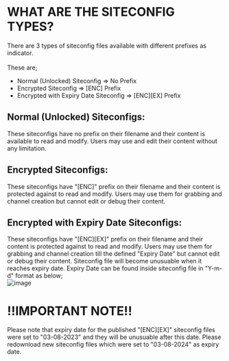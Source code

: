 # WHAT ARE THE SITECONFIG TYPES?
There are 3 types of siteconfig files available with different prefixes as indicator.<br><br>
These are;<br>
* Normal (Unlocked) Siteconfig => No Prefix
* Encrypted Siteconfig => [ENC] Prefix
* Encrypted with Expiry Date Siteconfig => [ENC][EX] Prefix
## Normal (Unlocked) Siteconfigs:
These siteconfigs have no prefix on their filename and their content is available to read and modify. Users may use and edit their content without any limitation.
## Encrypted Siteconfigs:
These siteconfigs have "[ENC]" prefix on their filename and their content is protected against to read and modify. Users may use them for grabbing and channel creation but
cannot edit or debug their content.
## Encrypted with Expiry Date Siteconfigs:
These siteconfigs have "[ENC][EX]" prefix on their filename and their content is protected against to read and modify. Users may use them for grabbing and channel creation 
till the defined "Expiry Date" but cannot edit or debug their content. Siteconfig file will become unusuable when it reaches expiry date. Expiry Date can be found inside
siteconfig file in "Y-m-d" format as below;<br>
![image](https://user-images.githubusercontent.com/97025515/181880112-eb9438d6-4d1e-4fb7-bb74-70e2ebde01bc.png)
<br>
# !!IMPORTANT NOTE!!
Please note that expiry date for the published "[ENC][EX]" siteconfig files were set to "03-08-2023" and they will 
be unusuable after this date. Please redownload new siteconfig files which were set to "03-08-2024" as expiry date. 
